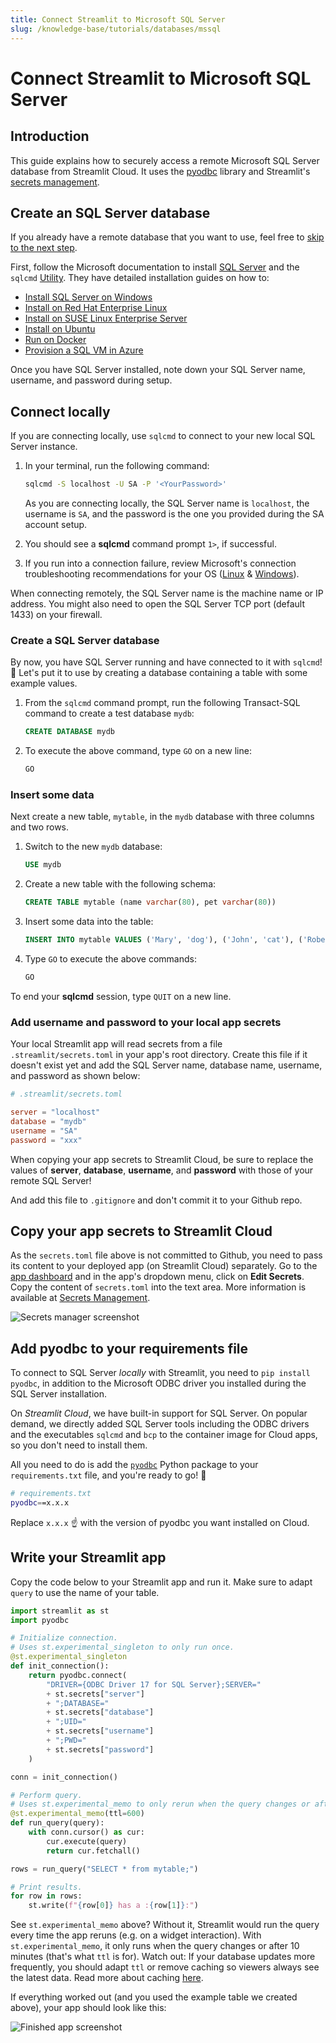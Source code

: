 ```yaml
---
title: Connect Streamlit to Microsoft SQL Server
slug: /knowledge-base/tutorials/databases/mssql
---
```


# Connect Streamlit to Microsoft SQL Server

## Introduction

This guide explains how to securely access a remote Microsoft SQL Server database from Streamlit Cloud. It uses the [pyodbc](https://github.com/mkleehammer/pyodbc/wiki) library and Streamlit's [secrets management](/streamlit-cloud/get-started/deploy-an-app/connect-to-data-sources/secrets-management).

## Create an SQL Server database

<Note>

If you already have a remote database that you want to use, feel free
to [skip to the next step](#add-username-and-password-to-your-local-app-secrets).

</Note>

First, follow the Microsoft documentation to install [SQL Server](https://docs.microsoft.com/en-gb/sql/sql-server/?view=sql-server-ver15) and the `sqlcmd` [Utility](https://docs.microsoft.com/en-gb/sql/tools/sqlcmd-utility?view=sql-server-ver15). They have detailed installation guides on how to:

- [Install SQL Server on Windows](https://docs.microsoft.com/en-gb/sql/database-engine/install-windows/install-sql-server?view=sql-server-ver15)
- [Install on Red Hat Enterprise Linux](https://docs.microsoft.com/en-gb/sql/linux/quickstart-install-connect-red-hat?view=sql-server-ver15)
- [Install on SUSE Linux Enterprise Server](https://docs.microsoft.com/en-gb/sql/linux/quickstart-install-connect-suse?view=sql-server-ver15)
- [Install on Ubuntu](https://docs.microsoft.com/en-gb/sql/linux/quickstart-install-connect-ubuntu?view=sql-server-ver15)
- [Run on Docker](https://docs.microsoft.com/en-gb/sql/linux/quickstart-install-connect-docker?view=sql-server-ver15)
- [Provision a SQL VM in Azure](https://docs.microsoft.com/en-us/azure/virtual-machines/linux/sql/provision-sql-server-linux-virtual-machine?toc=/sql/toc/toc.json)

Once you have SQL Server installed, note down your SQL Server name, username, and password during setup.

## Connect locally

If you are connecting locally, use `sqlcmd` to connect to your new local SQL Server instance.

1. In your terminal, run the following command:

   ```bash
   sqlcmd -S localhost -U SA -P '<YourPassword>'
   ```

   As you are connecting locally, the SQL Server name is `localhost`, the username is `SA`, and the password is the one you provided during the SA account setup.

2. You should see a **sqlcmd** command prompt `1>`, if successful.

3. If you run into a connection failure, review Microsoft's connection troubleshooting recommendations for your OS ([Linux](https://docs.microsoft.com/en-gb/sql/linux/sql-server-linux-troubleshooting-guide?view=sql-server-ver15#connection) & [Windows](https://docs.microsoft.com/en-gb/sql/linux/sql-server-linux-troubleshooting-guide?view=sql-server-ver15#connection)).

<Tip>

When connecting remotely, the SQL Server name is the machine name or IP address. You might also need to open the SQL Server TCP port (default 1433) on your firewall.

</Tip>

### Create a SQL Server database

By now, you have SQL Server running and have connected to it with `sqlcmd`! 🥳 Let's put it to use by creating a database containing a table with some example values.

1. From the `sqlcmd` command prompt, run the following Transact-SQL command to create a test database `mydb`:

   ```sql
   CREATE DATABASE mydb
   ```

2. To execute the above command, type `GO` on a new line:

   ```sql
   GO
   ```

### Insert some data

Next create a new table, `mytable`, in the `mydb` database with three columns and two rows.

1. Switch to the new `mydb` database:

   ```sql
   USE mydb
   ```

2. Create a new table with the following schema:

   ```sql
   CREATE TABLE mytable (name varchar(80), pet varchar(80))
   ```

3. Insert some data into the table:

   ```sql
   INSERT INTO mytable VALUES ('Mary', 'dog'), ('John', 'cat'), ('Robert', 'bird')
   ```

4. Type `GO` to execute the above commands:

   ```sql
   GO
   ```

To end your **sqlcmd** session, type `QUIT` on a new line.

### Add username and password to your local app secrets

Your local Streamlit app will read secrets from a file `.streamlit/secrets.toml` in your app's root directory. Create this file if it doesn't exist yet and add the SQL Server name, database name, username, and password as shown below:

```toml
# .streamlit/secrets.toml

server = "localhost"
database = "mydb"
username = "SA"
password = "xxx"
```

<Important>

When copying your app secrets to Streamlit Cloud, be sure to replace the values of **server**, **database**, **username**, and **password** with those of your remote SQL Server!

And add this file to `.gitignore` and don't commit it to your Github repo.

</Important>

## Copy your app secrets to Streamlit Cloud

As the `secrets.toml` file above is not committed to Github, you need to pass its content to your deployed app (on Streamlit Cloud) separately. Go to the [app dashboard](https://share.streamlit.io/) and in the app's dropdown menu, click on **Edit Secrets**. Copy the content of `secrets.toml` into the text area. More information is available at [Secrets Management](/streamlit-cloud/get-started/deploy-an-app/connect-to-data-sources/secrets-management).

![Secrets manager screenshot](/images/databases/edit-secrets.png)

## Add pyodbc to your requirements file

To connect to SQL Server _locally_ with Streamlit, you need to `pip install pyodbc`, in addition to the Microsoft ODBC driver you installed during the SQL Server installation.

On _Streamlit Cloud_, we have built-in support for SQL Server. On popular demand, we directly added SQL Server tools including the ODBC drivers and the executables `sqlcmd` and `bcp` to the container image for Cloud apps, so you don't need to install them.

All you need to do is add the [`pyodbc`](https://github.com/mkleehammer/pyodbc) Python package to your `requirements.txt` file, and you're ready to go! 🎈

```bash
# requirements.txt
pyodbc==x.x.x
```

Replace `x.x.x` ☝️ with the version of pyodbc you want installed on Cloud.

## Write your Streamlit app

Copy the code below to your Streamlit app and run it. Make sure to adapt `query` to use the name of your table.

```python
import streamlit as st
import pyodbc

# Initialize connection.
# Uses st.experimental_singleton to only run once.
@st.experimental_singleton
def init_connection():
    return pyodbc.connect(
        "DRIVER={ODBC Driver 17 for SQL Server};SERVER="
        + st.secrets["server"]
        + ";DATABASE="
        + st.secrets["database"]
        + ";UID="
        + st.secrets["username"]
        + ";PWD="
        + st.secrets["password"]
    )

conn = init_connection()

# Perform query.
# Uses st.experimental_memo to only rerun when the query changes or after 10 min.
@st.experimental_memo(ttl=600)
def run_query(query):
    with conn.cursor() as cur:
        cur.execute(query)
        return cur.fetchall()

rows = run_query("SELECT * from mytable;")

# Print results.
for row in rows:
    st.write(f"{row[0]} has a :{row[1]}:")

```

See `st.experimental_memo` above? Without it, Streamlit would run the query every time the app reruns (e.g. on a widget interaction). With `st.experimental_memo`, it only runs when the query changes or after 10 minutes (that's what `ttl` is for). Watch out: If your database updates more frequently, you should adapt `ttl` or remove caching so viewers always see the latest data. Read more about caching [here](/library/advanced-features/experimental-cache-primitives).

If everything worked out (and you used the example table we created above), your app should look like this:

![Finished app screenshot](/images/databases/snowflake-4.png)
